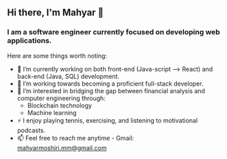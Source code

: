 ## Hi there, I'm Mahyar 👋

### I am a software engineer currently focused on developing web applications. 

Here are some things worth noting:

- 🔭 I’m currently working on both front-end (Java-script --> React) and back-end (Java, SQL) development.
- 🌱 I’m working towards becoming a proficient full-stack developer. 
- 🤔 I’m interested in bridging the gap between financial analysis and computer engineering through:
    - Blockchain technology  
    - Machine learning
- ⚡  I enjoy playing tennis, exercising, and listening to motivational podcasts.
- 📫 Feel free to reach me anytime - Gmail: mahyarmoshiri.mm@gmail.com
